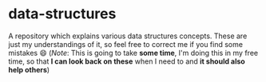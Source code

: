# data-structures

A repository which explains various data structures concepts. These are just my understandings of it, so feel free to correct me if you find some mistakes 😄 
(_Note_: This is going to take __some time__, I'm doing this in my free time, so that __I can look back on these__ when I need to and __it should also help others__)
